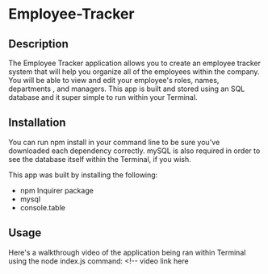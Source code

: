 # Employee-Tracker

## Description

The Employee Tracker application allows you to create an employee tracker system that will help you organize all of the employees within the company. You will be able to view and edit your employee's roles, names, departments , and managers. This app is built and stored using an SQL database and it super simple to run within your Terminal. 

## Installation
You can run npm install in your command line to be sure you've downloaded each dependency correctly. mySQL is also required in order to see the database itself within the Terminal, if you wish.

This app was built by installing the following:
* npm Inquirer package
* mysql
* console.table

## Usage
Here's a walkthrough video of the application being ran within Terminal using the node index.js command: <!-- video link here


